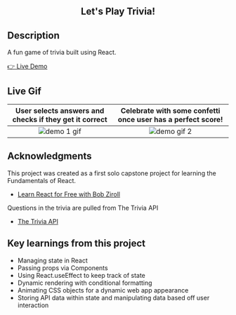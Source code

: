 <h2 align='center'>Let's Play Trivia!</h2>

## Description

<p>A fun game of trivia built using React.</p>
<a href='https://xyzuka-trivia-app.netlify.app/'>👉 Live Demo</a>

## Live Gif

|                             User selects answers and checks if they get it correct                              |                           Celebrate with some confetti once user has a perfect score!                           |
| :-------------------------------------------------------------------------------------------------------------: | :-------------------------------------------------------------------------------------------------------------: |
| ![demo 1 gif](https://user-images.githubusercontent.com/94155478/194739124-ec68bb28-6b7f-4885-be04-771f85946659.gif)| ![demo gif 2](https://user-images.githubusercontent.com/94155478/194739129-28f68e68-b1dd-40bc-a069-10188d9af0b7.gif)|

## Acknowledgments

This project was created as a first solo capstone project for learning the Fundamentals of React.

- [Learn React for Free with Bob Ziroll](https://scrimba.com/learn/learnreact)

Questions in the trivia are pulled from The Trivia API

- [The Trivia API](https://the-trivia-api.com)

## Key learnings from this project

- Managing state in React
- Passing props via Components
- Using React.useEffect to keep track of state
- Dynamic rendering with conditional formatting
- Animating CSS objects for a dynamic web app appearance
- Storing API data within state and manipulating data based off user interaction
